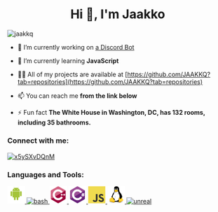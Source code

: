 <h1 align="center">Hi 👋, I'm Jaakko</h1>

<p align="left"> <img src="https://komarev.com/ghpvc/?username=jaakkq&label=Profile%20views&color=0e75b6&style=flat" alt="jaakkq" /> </p>

- 🔭 I’m currently working on [a Discord Bot](https://github.com/JAAKKQ/DiscordBot)

- 🌱 I’m currently learning **JavaScript**

- 👨‍💻 All of my projects are available at [https://github.com/JAAKKQ?tab=repositories](https://github.com/JAAKKQ?tab=repositories)

- 📫 You can reach me **from the link below**

- ⚡ Fun fact **The White House in Washington, DC, has 132 rooms, including 35 bathrooms.**

<h3 align="left">Connect with me:</h3>
<p align="left">
<a href="https://discord.gg/x5ySXvDQnM" target="blank"><img align="center" src="https://raw.githubusercontent.com/rahuldkjain/github-profile-readme-generator/master/src/images/icons/Social/discord.svg" alt="x5ySXvDQnM" height="30" width="40" /></a>
</p>

<h3 align="left">Languages and Tools:</h3>
<p align="left"> <a href="https://developer.android.com" target="_blank" rel="noreferrer"> <img src="https://raw.githubusercontent.com/devicons/devicon/master/icons/android/android-original-wordmark.svg" alt="android" width="40" height="40"/> </a> <a href="https://www.gnu.org/software/bash/" target="_blank" rel="noreferrer"> <img src="https://www.vectorlogo.zone/logos/gnu_bash/gnu_bash-icon.svg" alt="bash" width="40" height="40"/> </a> <a href="https://www.w3schools.com/cpp/" target="_blank" rel="noreferrer"> <img src="https://raw.githubusercontent.com/devicons/devicon/master/icons/cplusplus/cplusplus-original.svg" alt="cplusplus" width="40" height="40"/> </a> <a href="https://www.w3schools.com/cs/" target="_blank" rel="noreferrer"> <img src="https://raw.githubusercontent.com/devicons/devicon/master/icons/csharp/csharp-original.svg" alt="csharp" width="40" height="40"/> </a> <a href="https://developer.mozilla.org/en-US/docs/Web/JavaScript" target="_blank" rel="noreferrer"> <img src="https://raw.githubusercontent.com/devicons/devicon/master/icons/javascript/javascript-original.svg" alt="javascript" width="40" height="40"/> </a> <a href="https://www.linux.org/" target="_blank" rel="noreferrer"> <img src="https://raw.githubusercontent.com/devicons/devicon/master/icons/linux/linux-original.svg" alt="linux" width="40" height="40"/> </a> <a href="https://unrealengine.com/" target="_blank" rel="noreferrer"> <img src="https://raw.githubusercontent.com/kenangundogan/fontisto/036b7eca71aab1bef8e6a0518f7329f13ed62f6b/icons/svg/brand/unreal-engine.svg" alt="unreal" width="40" height="40"/> </a> </p>
